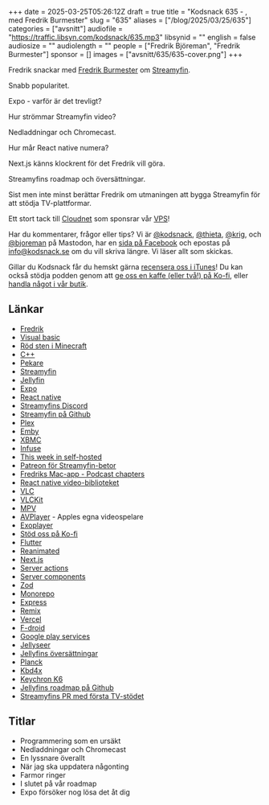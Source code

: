 +++
date = 2025-03-25T05:26:12Z
draft = true
title = "Kodsnack 635 - , med Fredrik Burmester"
slug = "635"
aliases = ["/blog/2025/03/25/635"]
categories = ["avsnitt"]
audiofile = "https://traffic.libsyn.com/kodsnack/635.mp3"
libsynid = ""
english = false
audiosize = ""
audiolength = ""
people = ["Fredrik Björeman", "Fredrik Burmester"]
sponsor = []
images = ["avsnitt/635/635-cover.png"]
+++

Fredrik snackar med [Fredrik Burmester](https://fredrikburmester.com/) om [Streamyfin](https://streamyfin.app/).

Snabb popularitet.

Expo - varför är det trevligt?

Hur strömmar Streamyfin video?

Nedladdningar och Chromecast.

Hur mår React native numera?

Next.js känns klockrent för det Fredrik vill göra.

Streamyfins roadmap och översättningar.

Sist men inte minst berättar Fredrik om utmaningen att bygga Streamyfin för att stödja TV-plattformar.

Ett stort tack till [Cloudnet](https://www.cloudnet.se) som sponsrar vår [VPS](https://en.wikipedia.org/wiki/Virtual_private_server)!

Har du kommentarer, frågor eller tips? Vi är [@kodsnack](https://social.podsnack.se/@kodsnack), [@thieta](https://6510.nu/@thieta), [@krig](https://6510.nu/@krig), och [@bjoreman](https://toot.cafe/@bjoreman) på Mastodon, har en [sida på Facebook](https://www.facebook.com/) och epostas på [info@kodsnack.se](mailto:info@kodsnack.se) om du vill skriva längre. Vi läser allt som skickas.

Gillar du Kodsnack får du hemskt gärna [recensera oss i iTunes](https://itunes.apple.com/se/podcast/kodsnack/id561631498?l=en)! Du kan också stödja podden genom att <a href="https://ko-fi.com/kodsnack" rel="payment">ge oss en kaffe (eller två!) på Ko-fi</a>, eller [handla något i vår butik](https://shop.spreadshirt.se/kodsnack/).

## Länkar
* [Fredrik](https://fredrikburmester.com/)
* [Visual basic](https://en.wikipedia.org/wiki/Visual_Basic_%28classic%29)
* [Röd sten i Minecraft](https://minecraft.fandom.com/wiki/Redstone_Dust)
* [C++](https://en.wikipedia.org/wiki/C%2B%2B)
* [Pekare](https://en.wikipedia.org/wiki/Pointer_%28computer_programming%29)
* [Streamyfin](https://streamyfin.app/)
* [Jellyfin](https://jellyfin.org/)
* [Expo](https://expo.dev/)
* [React native](https://en.wikipedia.org/wiki/React_Native)
* [Streamyfins Discord](https://discord.gg/aJvAYeycyY)
* [Streamyfin på Github](https://github.com/streamyfin/streamyfin)
* [Plex](https://en.wikipedia.org/wiki/Plex)
* [Emby](https://emby.media/)
* [XBMC](https://en.wikipedia.org/wiki/Kodi_%28software%29)
* [Infuse](https://firecore.com/infuse)
* [This week in self-hosted](https://selfh.st/newsletter/)
* [Patreon för Streamyfin-betor](https://www.patreon.com/streamyfin)
* [Fredriks Mac-app - Podcast chapters](https://chaptersapp.com/)
* [React native video-biblioteket](https://docs.thewidlarzgroup.com/react-native-video/)
* [VLC](https://www.videolan.org/vlc/)
* [VLCKit](https://wiki.videolan.org/VLCKit/)
* [MPV](https://mpv.io/)
* [AVPlayer](https://developer.apple.com/documentation/avfoundation/avplayer) - Apples egna videospelare
* [Exoplayer](https://github.com/androidx/media)
* [Stöd oss på Ko-fi](https://ko-fi.com/kodsnack)
* [Flutter](https://flutter.dev/)
* [Reanimated](https://docs.swmansion.com/react-native-reanimated/)
* [Next.js](https://nextjs.org/)
* [Server actions](https://react.dev/reference/rsc/server-functions#server-functions-with-actions)
* [Server components](https://react.dev/reference/rsc/server-components)
* [Zod](https://zod.dev/)
* [Monorepo](https://en.wikipedia.org/wiki/Monorepo)
* [Express](https://expressjs.com/)
* [Remix](https://remix.run/)
* [Vercel](https://en.wikipedia.org/wiki/Vercel)
* [F-droid](https://en.wikipedia.org/wiki/F-Droid)
* [Google play services](https://en.wikipedia.org/wiki/Google_Play_Services)
* [Jellyseer](https://github.com/Fallenbagel/jellyseerr)
* [Jellyfins översättningar](https://crowdin.com/project/streamyfin)
* [Planck](https://olkb.com/collections/planck)
* [Kbd4x](https://www.bjoreman.com/thoughts/keymapping.html)
* [Keychron K6](https://www.keychron.com/products/keychron-k6-wireless-mechanical-keyboard?srsltid=AfmBOoodiQa0mx_9XeEAK7E2kkQLpZ6F1dHcp1D6-ZEOnkmmnAgom2VB)
* [Jellyfins roadmap på Github](https://github.com/users/fredrikburmester/projects/5)
* [Streamyfins PR med första TV-stödet](https://github.com/streamyfin/streamyfin/pull/374/files)

## Titlar
* Programmering som en ursäkt
* Nedladdningar och Chromecast
* En lyssnare överallt
* När jag ska uppdatera någonting
* Farmor ringer
* I slutet på vår roadmap
* Expo försöker nog lösa det åt dig